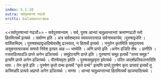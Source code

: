 ```yaml
---
index: 5.1.10
sutra: सर्वपुरुषाभ्यां णढञौ
vritti: balamanorama
---
```


<<सर्वपुरुषाभ्यां णढञौ>> - सर्वपुरुषाभ्याम् । सर्व, पुरुष आभ्यां चतुथ्र्यन्ताभ्यां क्रमाण्णढञौ स्तो हितमित्यर्थे इत्यर्थः । सर्वाण्ण इति । अत्र सर्वशब्दस्य स्वरूपपरत्वान्न सर्वनामकार्यम् ।पुरुषाद्वधेति । वार्तिकमिदम् । पुरुषशब्दाद्वधादिष्वेवार्थेषु ढञ्स्यात्, न हितार्थे इत्यर्थः । ननुतेन कृत॑मिति समुदायस्य असुबन्तत्वात्कथं समासे निवेश इत्यत आह — भाष्येति । अणि प्राप्ते इति ।अनेन ढ॑ञिति शेषः । प्राणीति । रजतादित्यादञि प्राप्ते अनेन ढञित्यर्थः । समूहेऽप्यणि प्राप्ते इति । पुरुषाणां समूह इत्यर्थे "तस्य समूहः" इत्यणि प्राप्ते अनेन ढञित्यर्थः । पौरुषेयवृता इवेति । पुरुषसमूहवृता इवेत्यर्थः । परित आदर्शप्रतिफलनादिति भावः । तेन कृते इति । पुरुषेण कृतो ग्रन्थ इत्यर्थे "कृते ग्रन्थे" इत्यणि प्राप्ते,पुरुषेण कृतः प्रासाद॑ इत्यर्थे तु कस्मिन्नपि प्रत्यये अप्राप्ते अनेन ढञित्यर्थः । माणव । आभ्यां चतुथ्र्यन्ताभ्यां हितमित्यर्थे खञ्स्यादित्यर्थः । 